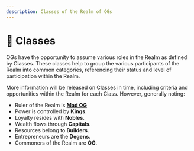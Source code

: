```yaml
---
description: Classes of the Realm of OGs
---
```


# 👤 Classes

OGs have the opportunity to assume various roles in the Realm as defined by Classes. These classes help to group the various participants of the Realm into common categories, referencing their status and level of participation within the Realm.

More information will be released on Classes in time, including criteria and opportunities within the Realm for each Class. However, generally noting:

* Ruler of the Realm is [**Mad OG**](../power/mad-og.md)
* Power is controlled by **Kings**.
* Loyalty resides with **Nobles**.
* Wealth flows through **Capitals**.
* Resources belong to **Builders**.
* Entrepreneurs are the **Degens**.
* Commoners of the Realm are **OG**.
